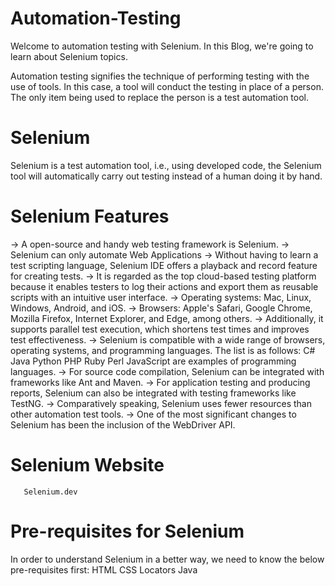 # Automation-Testing

Welcome to automation testing with Selenium. In this Blog, we're going to learn about Selenium topics.

Automation testing signifies the technique of performing testing with the use of tools. In this case, a tool will conduct the testing in place of a person. The only item being used to replace the person is a test automation tool.

# Selenium

Selenium is a test automation tool, i.e., using developed code, the Selenium tool will automatically carry out testing instead of a human doing it by hand.

# Selenium Features

-> A open-source and handy web testing framework is Selenium.
-> Selenium can only automate Web Applications 
-> Without having to learn a test scripting language, Selenium IDE offers a playback and record feature for creating tests.
-> It is regarded as the top cloud-based testing platform because it enables testers to log their actions and export them as reusable scripts with an intuitive user interface.
-> Operating systems: Mac, Linux, Windows, Android, and iOS.
-> Browsers: Apple's Safari, Google Chrome, Mozilla Firefox, Internet Explorer, and Edge, among others.
-> Additionally, it supports parallel test execution, which shortens test times and improves test effectiveness.
-> Selenium is compatible with a wide range of browsers, operating systems, and programming languages. 
      The list is as follows:
           C#
          Java
          Python
          PHP
          Ruby
          Perl
          JavaScript are examples of programming languages.
-> For source code compilation, Selenium can be integrated with frameworks like Ant and Maven.
-> For application testing and producing reports, Selenium can also be integrated with testing frameworks like TestNG.
-> Comparatively speaking, Selenium uses fewer resources than other automation test tools.
-> One of the most significant changes to Selenium has been the inclusion of the WebDriver API.

# Selenium Website
       Selenium.dev

# Pre-requisites for Selenium
 In order to understand Selenium in a better way, we need to know the below pre-requisites first:
      HTML 
      CSS
      Locators
      Java




